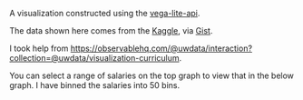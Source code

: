 A visualization constructed using the [vega-lite-api](https://github.com/vega/vega-lite-api/).

The data shown here comes from the [Kaggle](https://www.kaggle.com/shubh0799/churn-modelling), via [Gist](https://gist.githubusercontent.com/arjunrao796123/7c30f2b6d4a3a3746b0154260a7f46e8/raw/733351a9f0e58e194bfe4d6c21253cdf186c7b90/Churn_data.csv).

I took help from https://observablehq.com/@uwdata/interaction?collection=@uwdata/visualization-curriculum.

You can select a range of salaries on the top graph to view that in the below graph.
I have binned the salaries into 50 bins.